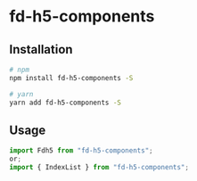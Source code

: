 # fd-h5-components

## Installation

```bash
# npm
npm install fd-h5-components -S

# yarn
yarn add fd-h5-components -S

```

## Usage

```javascript
import Fdh5 from "fd-h5-components";
or;
import { IndexList } from "fd-h5-components";
```
